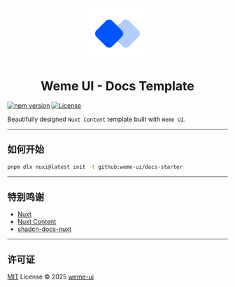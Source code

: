 <p align="center">
  <img align="center" src="https://raw.githubusercontent.com/moujinet/assets/main/weme-ui/png/weme-128-duotone.png" height="128" />
  <h1 align="center">
     Weme UI - Docs Template
  </h1>
</p>

[![npm version][npm-version-src]][npm-version-href]
[![License][license-src]][license-href]

Beautifully designed `Nuxt Content` template built with `Weme UI`.

---

## 如何开始

```bash
pnpm dlx nuxi@latest init -t github:weme-ui/docs-starter
```

---

## 特别鸣谢

- [Nuxt](https://nuxt.com/)
- [Nuxt Content](https://content.nuxt.com/)
- [shadcn-docs-nuxt](https://github.com/ZTL-UwU/shadcn-docs-nuxt)

---

## 许可证

[MIT](./LICENSE) License © 2025 [weme-ui](https://github.com/weme-ui)

[npm-version-src]: https://img.shields.io/npm/v/@mouji/modoc?style=flat&colorA=1d2129&colorB=1d2129
[npm-version-href]: https://npmjs.com/package/@mouji/modoc
[license-src]: https://img.shields.io/github/license/moujinet/modoc.svg?style=flat&colorA=1d2129&colorB=1d2129
[license-href]: https://github.com/moujinet/modoc/blob/main/LICENSE
[nuxt-src]: https://img.shields.io/badge/Built%20With%20Nuxt-1d2129?logo=nuxt
[nuxt-href]: https://nuxt.com/
